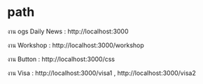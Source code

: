 # path
งาน ogs Daily News : http://localhost:3000

งาน Workshop : http://localhost:3000/workshop

งาน Button : http://localhost:3000/css

งาน Visa : http://localhost:3000/visa1 , http://localhost:3000/visa2
